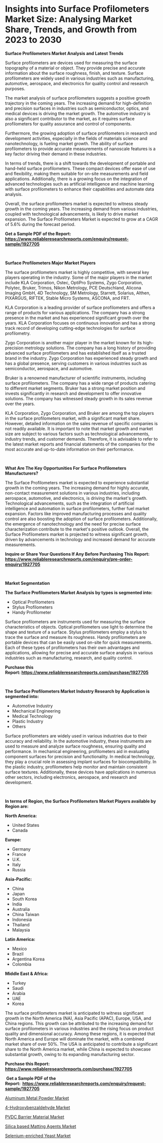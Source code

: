 <p><h1>Insights into Surface Profilometers Market Size: Analysing Market Share, Trends, and Growth from 2023 to 2030</h1></p><p><strong>Surface Profilometers Market Analysis and Latest Trends</strong></p>
<p><p>Surface profilometers are devices used for measuring the surface topography of a material or object. They provide precise and accurate information about the surface roughness, finish, and texture. Surface profilometers are widely used in various industries such as manufacturing, automotive, aerospace, and electronics for quality control and research purposes.</p><p>The market analysis of surface profilometers suggests a positive growth trajectory in the coming years. The increasing demand for high-definition and precision surfaces in industries such as semiconductor, optics, and medical devices is driving the market growth. The automotive industry is also a significant contributor to the market, as it requires surface profilometers for quality assurance and control of components.</p><p>Furthermore, the growing adoption of surface profilometers in research and development activities, especially in the fields of materials science and nanotechnology, is fueling market growth. The ability of surface profilometers to provide accurate measurements of nanoscale features is a key factor driving their demand in these industries.</p><p>In terms of trends, there is a shift towards the development of portable and hand-held surface profilometers. These compact devices offer ease of use and flexibility, making them suitable for on-site measurements and field applications. Additionally, there is a growing focus on the integration of advanced technologies such as artificial intelligence and machine learning with surface profilometers to enhance their capabilities and automate data analysis.</p><p>Overall, the surface profilometers market is expected to witness steady growth in the coming years. The increasing demand from various industries, coupled with technological advancements, is likely to drive market expansion. The Surface Profilometers Market is expected to grow at a CAGR of 5.6% during the forecast period.</p></p>
<p><strong>Get a Sample PDF of the Report:&nbsp; <a href="https://www.reliableresearchreports.com/enquiry/request-sample/1927705">https://www.reliableresearchreports.com/enquiry/request-sample/1927705</a></strong></p>
<p>&nbsp;</p>
<p><strong>Surface Profilometers Major Market Players</strong></p>
<p><p>The surface profilometers market is highly competitive, with several key players operating in the industry. Some of the major players in the market include KLA Corporation, Ostec, OptiPro Systems, Zygo Corporation, Polytec, Bruker, Trimos, Nikon Metrology, PCE Deutschland, Alicona Imaging GmbH, 4D Technology, SM Metrology, Starrett, Solarius, Althen, PIXARGUS, RIFTEK, Stable Micro Systems, ASCONA, and FRT.</p><p>KLA Corporation is a leading provider of surface profilometers and offers a range of products for various applications. The company has a strong presence in the market and has experienced significant growth over the years. KLA Corporation focuses on continuous innovation and has a strong track record of developing cutting-edge technologies for surface profilometry.</p><p>Zygo Corporation is another major player in the market known for its high-precision metrology solutions. The company has a long history of providing advanced surface profilometers and has established itself as a trusted brand in the industry. Zygo Corporation has experienced steady growth and has a global presence, serving customers in various industries such as semiconductor, aerospace, and automotive.</p><p>Bruker is a renowned manufacturer of scientific instruments, including surface profilometers. The company has a wide range of products catering to different market segments. Bruker has a strong market position and invests significantly in research and development to offer innovative solutions. The company has witnessed steady growth in its sales revenue over the years.</p><p>KLA Corporation, Zygo Corporation, and Bruker are among the top players in the surface profilometers market, with a significant market share. However, detailed information on the sales revenue of specific companies is not readily available. It is important to note that market growth and market size are subject to various factors such as technological advancements, industry trends, and customer demands. Therefore, it is advisable to refer to the latest market reports and financial statements of the companies for the most accurate and up-to-date information on their performance.</p></p>
<p>&nbsp;</p>
<p><strong>What Are The Key Opportunities For Surface Profilometers Manufacturers?</strong></p>
<p><p>The Surface Profilometers market is expected to experience substantial growth in the coming years. The increasing demand for highly accurate, non-contact measurement solutions in various industries, including aerospace, automotive, and electronics, is driving the market's growth. Technological advancements, such as the integration of artificial intelligence and automation in surface profilometers, further fuel market expansion. Factors like improved manufacturing processes and quality control are also boosting the adoption of surface profilometers. Additionally, the emergence of nanotechnology and the need for precise surface characterization contribute to the market's positive outlook. Overall, the Surface Profilometers market is projected to witness significant growth, driven by advancements in technology and increased demand for accurate measurements.</p></p>
<p><strong>Inquire or Share Your Questions If Any Before Purchasing This Report: <a href="https://www.reliableresearchreports.com/enquiry/pre-order-enquiry/1927705">https://www.reliableresearchreports.com/enquiry/pre-order-enquiry/1927705</a></strong></p>
<p>&nbsp;</p>
<p><strong>Market Segmentation</strong></p>
<p><strong>The Surface Profilometers Market Analysis by types is segmented into:</strong></p>
<p><ul><li>Optical Profilometers</li><li>Stylus Profilometers</li><li>Handy Profilometer</li></ul></p>
<p><p>Surface profilometers are instruments used for measuring the surface characteristics of objects. Optical profilometers use light to determine the shape and texture of a surface. Stylus profilometers employ a stylus to trace the surface and measure its roughness. Handy profilometers are portable devices that can be easily used on-site for quick measurements. Each of these types of profilometers has their own advantages and applications, allowing for precise and accurate surface analysis in various industries such as manufacturing, research, and quality control.</p></p>
<p><strong>Purchase this Report:&nbsp;<a href="https://www.reliableresearchreports.com/purchase/1927705">https://www.reliableresearchreports.com/purchase/1927705</a></strong></p>
<p>&nbsp;</p>
<p><strong>The Surface Profilometers Market Industry Research by Application is segmented into:</strong></p>
<p><ul><li>Automotive Industry</li><li>Mechanical Engineering</li><li>Medical Technology</li><li>Plastic Industry</li><li>Others</li></ul></p>
<p><p>Surface profilometers are widely used in various industries due to their accuracy and reliability. In the automotive industry, these instruments are used to measure and analyze surface roughness, ensuring quality and performance. In mechanical engineering, profilometers aid in evaluating component surfaces for precision and functionality. In medical technology, they play a crucial role in assessing implant surfaces for biocompatibility. In the plastic industry, profilometers help monitor and maintain consistent surface textures. Additionally, these devices have applications in numerous other sectors, including electronics, aerospace, and research and development.</p></p>
<p>&nbsp;</p>
<p><strong>In terms of Region, the Surface Profilometers Market Players available by Region are:</strong></p>
<p>
    <p> <strong> North America: </strong>
        <ul>
            <li>United States</li>
            <li>Canada</li>
        </ul>
        </p> 
    <p> <strong> Europe: </strong>
        <ul>
            <li>Germany</li>
            <li>France</li>
            <li>U.K.</li>
            <li>Italy</li>
            <li>Russia</li>
        </ul>
        </p> 
    <p> <strong> Asia-Pacific: </strong>
        <ul>
            <li>China</li>
            <li>Japan</li>
            <li>South Korea</li>
            <li>India</li>
            <li>Australia</li>
            <li>China Taiwan</li>
            <li>Indonesia</li>
            <li>Thailand</li>
            <li>Malaysia</li>
        </ul>
        </p> 
    <p> <strong> Latin America: </strong>
        <ul>
            <li>Mexico</li>
            <li>Brazil</li>
            <li>Argentina Korea</li>
            <li>Colombia</li>
        </ul>
        </p> 
    <p> <strong> Middle East & Africa: </strong>
        <ul>
            <li>Turkey</li>
            <li>Saudi</li>
            <li>Arabia</li>
            <li>UAE</li>
            <li>Korea</li>
        </ul>
    </p>
    </p>
<p><p>The surface profilometers market is anticipated to witness significant growth in the North America (NA), Asia Pacific (APAC), Europe, USA, and China regions. This growth can be attributed to the increasing demand for surface profilometers in various industries and the rising focus on product quality and dimensional accuracy. Among these regions, it is expected that North America and Europe will dominate the market, with a combined market share of over 50%. The USA is anticipated to contribute a significant share to the North America market, while China is expected to showcase substantial growth, owing to its expanding manufacturing sector.</p></p>
<p><strong>Purchase this Report: <a href="https://www.reliableresearchreports.com/purchase/1927705">https://www.reliableresearchreports.com/purchase/1927705</a></strong></p>
<p>&nbsp;<strong>Get a Sample PDF of the Report:&nbsp;&nbsp;<a href="https://www.reliableresearchreports.com/enquiry/request-sample/1927705">https://www.reliableresearchreports.com/enquiry/request-sample/1927705</a></strong></p>
<p><strong></strong></p>
<p><p><a href="https://medium.com/@kimwalker82/aluminum-metal-powder-market-outlook-industry-overview-and-forecast-2023-to-2030-186541b93143">Aluminum Metal Powder Market</a></p><p><a href="https://www.linkedin.com/pulse/4-hydroxybenzaldehyde-market-size-share-amp-trends-analysis-hxo8c/">4-Hydroxybenzaldehyde Market</a></p><p><a href="https://www.linkedin.com/pulse/decoding-pvdc-barrier-material-market-deep-dive-latest-trends-t3gec/">PVDC Barrier Material Market</a></p><p><a href="https://medium.com/@abdulkoss1954/silica-based-matting-agents-market-focuses-on-market-share-size-and-projected-forecast-till-2030-f6785f5feea4">Silica based Matting Agents Market</a></p><p><a href="https://www.linkedin.com/pulse/selenium-enriched-yeast-market-share-amp-new-trends-analysis-uhm2c/">Selenium-enriched Yeast Market</a></p></p>